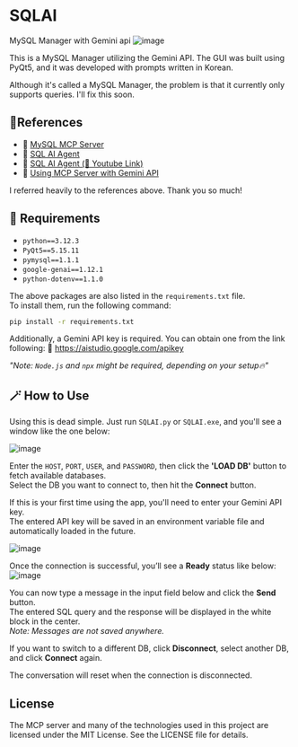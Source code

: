 # SQLAI
MySQL Manager with Gemini api
![image](https://github.com/user-attachments/assets/8a28b063-b657-4161-a35e-503cf33f1b2f)

This is a MySQL Manager utilizing the Gemini API. The GUI was built using PyQt5, and it was developed with prompts written in Korean. 

Although it's called a MySQL Manager, the problem is that it currently only supports queries. I'll fix this soon.

## 🔬References
- 🔗 [MySQL MCP Server](https://github.com/benborla/mcp-server-mysql)
- 🔗 [SQL AI Agent](https://github.com/bitswired/demos/tree/main/projects/introduction-to-mcp-with-sql-agent)
- 🔗 [SQL AI Agent (📼 Youtube Link)](https://www.youtube.com/watch?v=cxl3tPWLOQ8)
- 🔗 [Using MCP Server with Gemini API](https://ai.google.dev/gemini-api/docs/function-calling?hl=ko&authuser=1&example=chart#use_model_context_protocol_mcp)

I referred heavily to the references above. Thank you so much!

## 💾 Requirements

- `python==3.12.3`  
- `PyQt5==5.15.11`  
- `pymysql==1.1.1`  
- `google-genai==1.12.1`  
- `python-dotenv==1.1.0`  

The above packages are also listed in the `requirements.txt` file.  
To install them, run the following command:

```bash
pip install -r requirements.txt
```
Additionally, a Gemini API key is required.
You can obtain one from the link following: 🔗 https://aistudio.google.com/apikey

*"Note: `Node.js` and `npx` might be required, depending on your setup🔥"*


## 🪄 How to Use

Using this is dead simple. Just run `SQLAI.py` or `SQLAI.exe`, and you'll see a window like the one below:

![image](https://github.com/user-attachments/assets/d355e531-f888-4c24-8864-00350383cc4c)

Enter the `HOST`, `PORT`, `USER`, and `PASSWORD`, then click the **'LOAD DB'** button to fetch available databases.  
Select the DB you want to connect to, then hit the **Connect** button.

If this is your first time using the app, you'll need to enter your Gemini API key.  
The entered API key will be saved in an environment variable file and automatically loaded in the future.

![image](https://github.com/user-attachments/assets/108ddb6b-e713-4a53-bc5b-58b71e9312f5)

Once the connection is successful, you’ll see a **Ready** status like below:  
![image](https://github.com/user-attachments/assets/4cec9336-c928-424a-9347-7cbc1ff3b123)

You can now type a message in the input field below and click the **Send** button.  
The entered SQL query and the response will be displayed in the white block in the center.  
*Note: Messages are not saved anywhere.*

If you want to switch to a different DB, click **Disconnect**, select another DB, and click **Connect** again.

The conversation will reset when the connection is disconnected.

## License
The MCP server and many of the technologies used in this project are licensed under the MIT License. See the LICENSE file for details.

